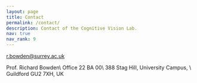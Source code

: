 ```yaml
---
layout: page
title: Contact
permalink: /contact/
description: Contact of the Cognitive Vision Lab.
nav: true
nav_rank: 9
---
```


[<i class="fas fa-envelope"></i> r.bowden@surrey.ac.uk](mailto:r.bowden@surrey.ac.uk)

Prof. Richard Bowden\\
Office 22 BA 00\\
388 Stag Hill, University Campus, \\
Guildford GU2 7XH, UK